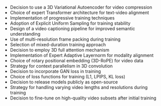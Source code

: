 - Decision to use a 3D Variational Autoencoder for video compression
- Choice of expert Transformer architecture for text-video alignment
- Implementation of progressive training techniques
- Adoption of Explicit Uniform Sampling for training stability
- Design of a video captioning pipeline for improved semantic understanding
- Use of multi-resolution frame packing during training
- Selection of mixed-duration training approach
- Decision to employ 3D full attention mechanism
- Implementation of Expert Adaptive Layernorm for modality alignment
- Choice of rotary positional embedding (3D-RoPE) for video data
- Strategy for context parallelism in 3D convolution
- Decision to incorporate GAN loss in training
- Choice of loss functions for training (L1, LPIPS, KL loss)
- Decision to release models publicly as open-source
- Strategy for handling varying video lengths and resolutions during training
- Decision to fine-tune on high-quality video subsets after initial training